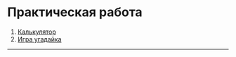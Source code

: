  # <h1>Практическая работа</h1>




1. [Калькулятор](07_Number_and_string/index.html)
2. [Игра угадайка](08_if_else/index.html)





---
